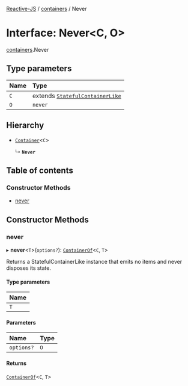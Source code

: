 [Reactive-JS](../README.md) / [containers](../modules/containers.md) / Never

# Interface: Never<C, O\>

[containers](../modules/containers.md).Never

## Type parameters

| Name | Type |
| :------ | :------ |
| `C` | extends [`StatefulContainerLike`](containers.StatefulContainerLike.md) |
| `O` | `never` |

## Hierarchy

- [`Container`](containers.Container.md)<`C`\>

  ↳ **`Never`**

## Table of contents

### Constructor Methods

- [never](containers.Never.md#never)

## Constructor Methods

### never

▸ **never**<`T`\>(`options?`): [`ContainerOf`](../modules/containers.md#containerof)<`C`, `T`\>

Returns a StatefulContainerLike instance that emits no items and never disposes its state.

#### Type parameters

| Name |
| :------ |
| `T` |

#### Parameters

| Name | Type |
| :------ | :------ |
| `options?` | `O` |

#### Returns

[`ContainerOf`](../modules/containers.md#containerof)<`C`, `T`\>
